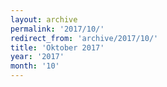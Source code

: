 ```yaml
---
layout: archive
permalink: '2017/10/'
redirect_from: 'archive/2017/10/'
title: 'Oktober 2017'
year: '2017'
month: '10'
---
```

